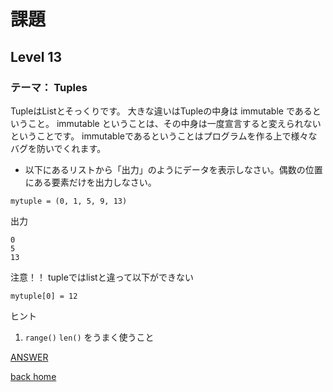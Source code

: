 # 課題
## Level 13
### テーマ： Tuples

TupleはListとそっくりです。
大きな違いはTupleの中身は immutable であるということ。
immutable ということは、その中身は一度宣言すると変えられないということです。
immutableであるということはプログラムを作る上で様々なバグを防いでくれます。

* 以下にあるリストから「出力」のようにデータを表示しなさい。偶数の位置にある要素だけを出力しなさい。
```python:
mytuple = (0, 1, 5, 9, 13)
```
出力
```python:
0
5
13
```
注意！！
tupleではlistと違って以下ができない
```python:
mytuple[0] = 12
```

ヒント
1. `range()` `len()` をうまく使うこと


<a href="https://repl.it/@unicoshun/task13" target="_blank">ANSWER</a>

[back home](https://github.com/Seigakuin/todays_task)
